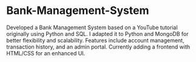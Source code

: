 # Bank-Management-System
Developed a Bank Management System based on a YouTube tutorial originally using Python and SQL. I adapted it to Python and MongoDB for better flexibility and scalability. Features include account management, transaction history, and an admin portal. Currently adding a frontend with HTML/CSS for an enhanced UI.
